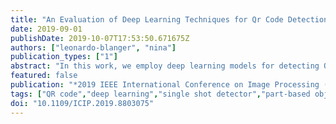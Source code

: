 ```yaml
---
title: "An Evaluation of Deep Learning Techniques for Qr Code Detection"
date: 2019-09-01
publishDate: 2019-10-07T17:53:50.671675Z
authors: ["leonardo-blanger", "nina"]
publication_types: ["1"]
abstract: "In this work, we employ deep learning models for detecting QR Codes in natural scenes. A series of different model configurations are evaluated in terms of Average Precision, and an architecture modification that allows detection aided by object subparts annotations is proposed. This modification is implemented in our best scoring model, which is compared to a traditional technique, achieving a substantial improvement in the considered metrics. The dataset used in our evaluation, with bounding box annotations for both QR Codes and their Finder Patterns (FIPs), will be made publicly available. This dataset is significantly bigger than known available options at the moment, so we expect it to provide a common benchmark tool for QR Code detection in natural scenes."
featured: false
publication: "*2019 IEEE International Conference on Image Processing (ICIP)*"
tags: ["QR code","deep learning","single shot detector","part-based object detection"]
doi: "10.1109/ICIP.2019.8803075"
---
```


